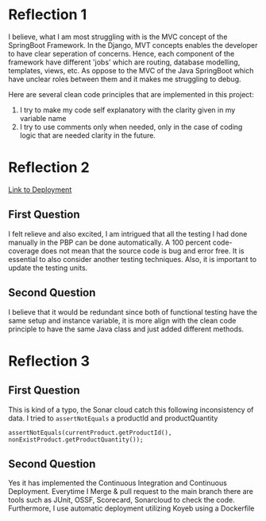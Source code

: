 # Reflection 1
I believe, what I am most struggling with is the MVC concept of the SpringBoot Framework. In the Django, MVT concepts enables the developer to have clear seperation of concerns. Hence, each component of the framework have different 'jobs' which are routing, database modelling, templates, views, etc. As oppose to the MVC of the Java SpringBoot which have unclear roles between them and it makes me struggling to debug. 

Here are several clean code principles that are implemented in this project: 
1. I try to make my code self explanatory with the clarity given in my variable name 
2. I try to use comments only when needed, only in the case of coding logic that are needed clarity in the future. 


# Reflection 2
[Link to Deployment](https://eshop-universityofindonesia.koyeb.app/)
## First Question
I felt relieve and also excited, I am intrigued that all the testing I had done manually in the PBP can be done automatically. A 100 percent code-coverage does not mean that the source code is bug and error free. It is essential to also consider another testing techniques. Also, it is important to update the testing units. 

## Second Question 
I believe that it would be redundant since both of functional testing have the same setup and instance variable, it is more align with the clean code principle to have the same Java class and just added different methods. 

# Reflection 3 
## First Question
This is kind of a typo, the Sonar cloud catch this following inconsistency of data. I tried to `assertNotEquals` a productId and productQuantity

`assertNotEquals(currentProduct.getProductId(),
nonExistProduct.getProductQuantity());`
## Second Question

Yes it has implemented the Continuous Integration and Continuous Deployment. Everytime I Merge & pull request to the main branch there are tools such as JUnit, OSSF, Scorecard, Sonarcloud to check the code. Furthermore, I use automatic deployment utilizing Koyeb using a Dockerfile